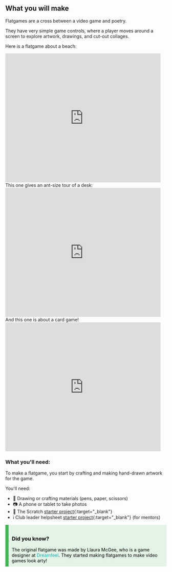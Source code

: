 ## What you will make
Flatgames are a cross between a video game and poetry. 

They have very simple game controls, where a player moves around a screen to explore artwork, drawings, and cut-out collages. 

Here is a flatgame about a beach:
<div class="scratch-preview">
 <iframe allowtransparency="true" width="485" height="402" src="https://scratch.mit.edu/projects/1200050605/embed?autostart=false" frameborder="0"></iframe>
</div>
This one gives an ant-size tour of a desk:
<div class="scratch-preview">
 <iframe allowtransparency="true" width="485" height="402" src="https://scratch.mit.edu/projects/1200050948/embed?autostart=false" frameborder="0"></iframe>
</div>
And this one is about a card game!
<div class="scratch-preview">
 <iframe allowtransparency="true" width="485" height="402" src="https://scratch.mit.edu/projects/1200050338/embed?autostart=false" frameborder="0"></iframe>
</div>

### What you'll need:
To make a flatgame, you start by crafting and making hand-drawn artwork for the game. 

You'll need: 
- 🎨 Drawing or crafting materials (pens, paper, scissors)
- 📷 A phone or tablet to take photos
- 👾 The Scratch [starter project](http://rpf.io/flatgame){:target="_blank"}
- ℹ Club leader helpsheet [starter project](http://rpf.io/flatgame-leader){:target="_blank"} (for mentors) 


<div style="border-left: solid; border-width:10px; border-color: #41b653; background-color: #e3f4e6ff; padding: 10px; color: #000000; font-family: inherit;">
<h3>Did you know?</h3>
The original flatgame was made by Llaura McGee, who is a game designer at <a href="https://dreamfeel.ie/" target="_blank" style="color: #0faeb0; text-decoration: none;">Dreamfeel</a>. They started making flatgames to make video games look arty!
</div>



